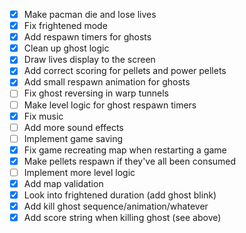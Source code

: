 - [x] Make pacman die and lose lives
- [x] Fix frightened mode
- [x] Add respawn timers for ghosts
- [x] Clean up ghost logic
- [x] Draw lives display to the screen
- [x] Add correct scoring for pellets and power pellets
- [x] Add small respawn animation for ghosts
- [ ] Fix ghost reversing in warp tunnels
- [ ] Make level logic for ghost respawn timers
- [x] Fix music
- [ ] Add more sound effects
- [ ] Implement game saving
- [x] Fix game recreating map when restarting a game
- [x] Make pellets respawn if they've all been consumed
- [ ] Implement more level logic
- [x] Add map validation
- [x] Look into frightened duration (add ghost blink)
- [x] Add kill ghost sequence/animation/whatever
- [x] Add score string when killing ghost (see above)